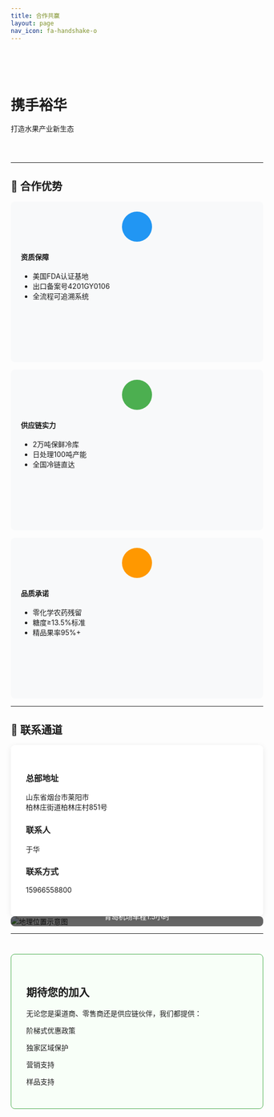 ```yaml
---
title: 合作共赢
layout: page
nav_icon: fa-handshake-o
---
```


<div class="text-center header-section">
    <h1>携手裕华 <i class="fa fa-handshake-o" style="color:#4CAF50"></i></h1>
    <p class="lead">打造水果产业新生态</p>
</div>

---

## 🌟 合作优势

<div class="row">
    <div class="col-md-4">
        <div class="feature-card">
            <div class="card-icon blue">
                <i class="fa fa-certificate"></i>
            </div>
            <h4>资质保障</h4>
            <ul>
                <li>美国FDA认证基地</li>
                <li>出口备案号4201GY0106</li>
                <li>全流程可追溯系统</li>
            </ul>
        </div>
    </div>
    <div class="col-md-4">
        <div class="feature-card">
            <div class="card-icon green">
                <i class="fa fa-cubes"></i>
            </div>
            <h4>供应链实力</h4>
            <ul>
                <li>2万吨保鲜冷库</li>
                <li>日处理100吨产能</li>
                <li>全国冷链直达</li>
            </ul>
        </div>
    </div>
    <div class="col-md-4">
        <div class="feature-card">
            <div class="card-icon orange">
                <i class="fa fa-leaf"></i>
            </div>
            <h4>品质承诺</h4>
            <ul>
                <li>零化学农药残留</li>
                <li>糖度≥13.5%标准</li>
                <li>精品果率95%+</li>
            </ul>
        </div>
    </div>
</div>

---

## 📍 联系通道

<div class="row">
    <div class="col-md-6">
        <div class="contact-card">
            <h3><i class="fa fa-map-marker"></i> 总部地址</h3>
            <p>山东省烟台市莱阳市<br>柏林庄街道柏林庄村851号</p>
            <h3><i class="fa fa-phone"></i> 联系人</h3>
            <p>于华</p>
            <h3><i class="fa fa-phone"></i> 联系方式</h3>
            <p>15966558800</p>
        </div>
    </div>
    <div class="col-md-6">
        <div class="map-card">
            <img src="https://cdn.jsdelivr.net/gh/qiangyuguo/CDN/cooperation/images/index/image39.min.png" 
                 class="img-responsive" 
                 alt="地理位置示意图">
            <div class="map-overlay">
                <i class="fa fa-compass"></i> 青岛机场车程1.5小时
            </div>
        </div>
    </div>
</div>

---

<div class="partner-cta">
    <h2>期待您的加入</h2>
    <p>无论您是渠道商、零售商还是供应链伙伴，我们都提供：</p>
    <div class="row">
        <div class="col-md-3">
            <i class="fa fa-percent"></i>
            <p>阶梯式优惠政策</p>
        </div>
        <div class="col-md-3">
            <i class="fa fa-shield"></i>
            <p>独家区域保护</p>
        </div>
        <div class="col-md-3">
            <i class="fa fa-line-chart"></i>
            <p>营销支持</p>
        </div>
        <div class="col-md-3">
            <i class="fa fa-gift"></i>
            <p>样品支持</p>
        </div>
    </div>
</div>

<style>
.header-section {padding:50px 0 30px}
.feature-card {
    background: #f8f9fa;
    padding: 20px;
    border-radius: 8px;
    margin: 15px 0;
    min-height: 280px;
}
.card-icon {
    width: 60px;
    height: 60px;
    border-radius: 50%;
    margin: 0 auto 15px;
    display: flex;
    align-items: center;
    justify-content: center;
    color: white;
}
.blue {background:#2196F3}
.green {background:#4CAF50}
.orange {background:#FF9800}
.contact-card {
    padding: 30px;
    background: #fff;
    border-radius: 8px;
    box-shadow: 0 2px 12px rgba(0,0,0,0.08);
}
.map-card {
    position: relative;
    border-radius: 8px;
    overflow: hidden;
}
.map-overlay {
    position: absolute;
    bottom: 0;
    left: 0;
    right: 0;
    background: rgba(0,0,0,0.6);
    color: white;
    padding: 10px;
    text-align: center;
}
.partner-cta {
    margin: 40px 0;
    padding: 30px;
    background: #f8fff8;
    border-radius: 8px;
    border: 1px solid #4CAF50;
}
.partner-cta i {
    font-size: 2.5rem;
    color: #4CAF50;
    margin: 15px 0;
}
@media (max-width: 768px) {
    .feature-card {min-height: auto}
}
</style>
